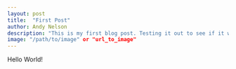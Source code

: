 ```yaml
---
layout: post
title:  "First Post"
author: Andy Nelson
description: "This is my first blog post. Testing it out to see if it works!"
image: "/path/to/image" or "url_to_image"
--- 
```


Hello World!
